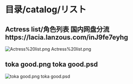 # 目录/catalog/リスト
## Actress list/角色列表  国内网盘分流https://lacia.lanzous.com/inJ9fe7eyhg
![Actress%20list.png Actress%20list.png](https://raw.githubusercontent.com/Marcus-Lacia/AliceGearAegis-material/master/Make/Actress%20list.png "") 
## toka good.png toka good.psd

![toka good.png toka good.psd](https://github.com/Marcus-Lacia/AliceGearAegis-material/blob/master/Make/toka%20good.png "") 

